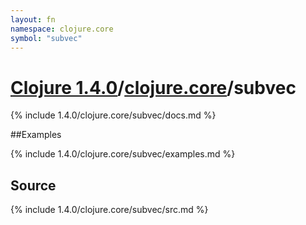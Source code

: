 ```yaml
---
layout: fn
namespace: clojure.core
symbol: "subvec"
---
```


# [Clojure 1.4.0](../../)/[clojure.core](../)/subvec

{% include 1.4.0/clojure.core/subvec/docs.md %}

##Examples

{% include 1.4.0/clojure.core/subvec/examples.md %}
## Source
{% include 1.4.0/clojure.core/subvec/src.md %}

